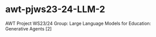 # awt-pjws23-24-LLM-2
AWT Project WS23/24 Group: Large Language Models for Education: Generative Agents [2]
